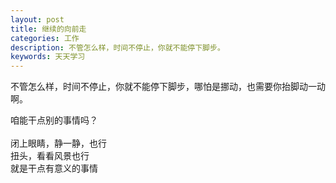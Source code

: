 ```yaml
---
layout: post
title: 继续的向前走
categories: 工作
description: 不管怎么样，时间不停止，你就不能停下脚步。
keywords: 天天学习
---
```


不管怎么样，时间不停止，你就不能停下脚步，哪怕是挪动，也需要你抬脚动一动啊。

咱能干点别的事情吗？   
  <br> 闭上眼睛，静一静，也行  
    扭头，看看风景也行  
    就是干点有意义的事情   





